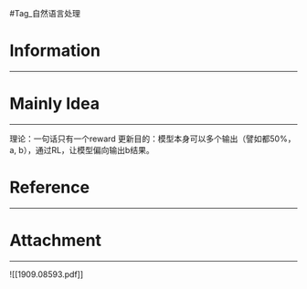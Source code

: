 #Tag_自然语言处理 
# Information
---


# Mainly Idea
---
理论：一句话只有一个reward
更新目的：模型本身可以多个输出（譬如都50%，a, b），通过RL，让模型偏向输出b结果。

# Reference
---


# Attachment
---
![[1909.08593.pdf]]